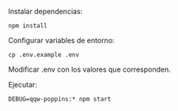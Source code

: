 
Instalar dependencias:
```
npm install
```

Configurar variables de entorno:
```
cp .env.example .env
```

Modificar .env con los valores que corresponden.


Ejecutar:
```
DEBUG=qqw-poppins:* npm start
```
